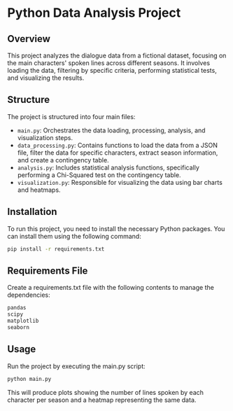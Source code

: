 # Python Data Analysis Project

## Overview

This project analyzes the dialogue data from a fictional dataset, focusing on the main characters' spoken lines across different seasons. It involves loading the data, filtering by specific criteria, performing statistical tests, and visualizing the results.

## Structure

The project is structured into four main files:

- `main.py`: Orchestrates the data loading, processing, analysis, and visualization steps.
- `data_processing.py`: Contains functions to load the data from a JSON file, filter the data for specific characters, extract season information, and create a contingency table.
- `analysis.py`: Includes statistical analysis functions, specifically performing a Chi-Squared test on the contingency table.
- `visualization.py`: Responsible for visualizing the data using bar charts and heatmaps.

## Installation

To run this project, you need to install the necessary Python packages. You can install them using the following command:

```bash
pip install -r requirements.txt
```

## Requirements File

Create a requirements.txt file with the following contents to manage the dependencies:

```bash
pandas
scipy
matplotlib
seaborn
```

## Usage

Run the project by executing the main.py script:

``` bash
python main.py
```

This will produce plots showing the number of lines spoken by each character per season and a heatmap representing the same data.

